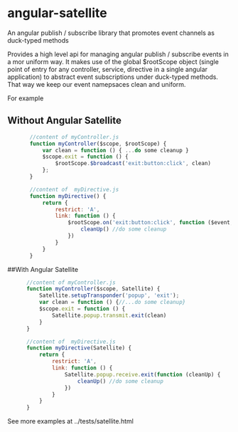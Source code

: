 # angular-satellite
An angular publish / subscribe library that promotes event channels as duck-typed methods


  Provides a high level api for managing angular publish / subscribe events in a mor uniform way. It makes use of the global
  $rootScope object (single point of entry for any controller, service, directive in a single angular application) to abstract event
  subscriptions under duck-typed methods. That way we keep our event namepsaces clean and uniform.

 For example

 
 ## Without Angular Satellite
```javascript
       //content of myController.js
       function myController($scope, $rootScope) {
           var clean = function () { ...do some cleanup }
           $scope.exit = function () {
               $rootScope.$broadcast('exit:button:click', clean)
           };
       }

       //content of  myDirective.js
       function myDirective() {
           return {
               restrict: 'A',
               link: function () {
                   $rootScope.on('exit:button:click', function ($event, cleanUp) {
                       cleanUp() //do some cleanup
                   })
               }
           }
       }
```

 
 ##With Angular Satellite
 ```javascript
       //content of myController.js
       function myController($scope, Satellite) {
           Satellite.setupTransponder('popup', 'exit');
           var clean = function () {//...do some cleanup}
           $scope.exit = function () {
               Satellite.popup.transmit.exit(clean)
           }
       }

       //content of  myDirective.js
       function myDirective(Satellite) {
           return {
               restrict: 'A',
               link: function () {
                   Satellite.popup.receive.exit(function (cleanUp) {
                       cleanUp() //do some cleanup
                   })
               }
           }
       }
```

  See more examples at ../tests/satellite.html
  
